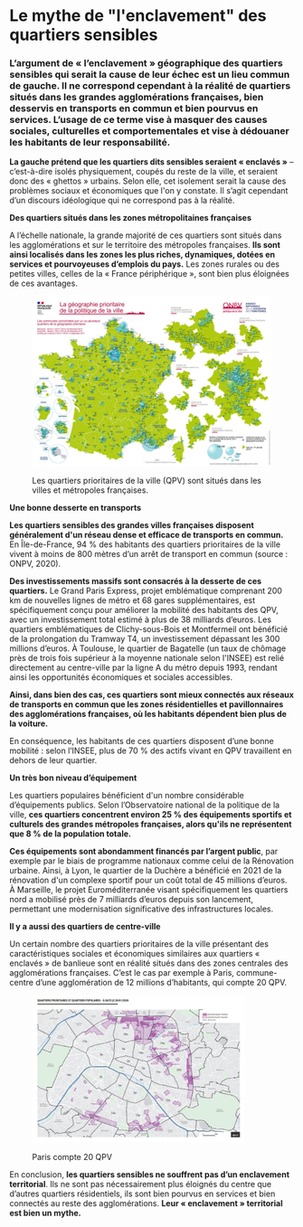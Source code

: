 # Le mythe de "l'enclavement" des quartiers sensibles

### L’argument de « l’enclavement » géographique des quartiers sensibles qui serait la cause de leur échec est un lieu commun de gauche. Il ne correspond cependant à la réalité de quartiers situés dans les grandes agglomérations françaises, bien desservis en transports en commun et bien pourvus en services. L’usage de ce terme vise à masquer des causes sociales, culturelles et comportementales et vise à dédouaner les habitants de leur responsabilité.

**La gauche prétend que les quartiers dits sensibles seraient « enclavés »** – c’est-à-dire isolés physiquement, coupés du reste de la ville, et seraient donc des « ghettos » urbains. Selon elle, cet isolement serait la cause des problèmes sociaux et économiques que l'on y constate. Il s’agit cependant d’un discours idéologique qui ne correspond pas à la réalité.



**Des quartiers situés dans les zones métropolitaines françaises**

A l’échelle nationale, la grande majorité de ces quartiers sont situés dans les agglomérations et sur le territoire des métropoles françaises. **Ils sont ainsi localisés dans les zones les plus riches, dynamiques, dotées en services et pourvoyeuses d’emplois du pays.** Les zones rurales ou des petites villes, celles de la « France périphérique », sont bien plus éloignées de ces avantages.

<figure><img src="../.gitbook/assets/image (5).png" alt="" width="563"><figcaption><p>Les quartiers prioritaires de la ville (QPV) sont situés dans les villes et métropoles françaises. </p></figcaption></figure>

**Une bonne desserte en transports**

**Les quartiers sensibles des grandes villes françaises disposent généralement d'un réseau dense et efficace de transports en commun.** En Île-de-France, 94 % des habitants des quartiers prioritaires de la ville vivent à moins de 800 mètres d’un arrêt de transport en commun (source : ONPV, 2020).

**Des investissements massifs sont consacrés à la desserte de ces quartiers.** Le Grand Paris Express, projet emblématique comprenant 200 km de nouvelles lignes de métro et 68 gares supplémentaires, est spécifiquement conçu pour améliorer la mobilité des habitants des QPV, avec un investissement total estimé à plus de 38 milliards d’euros. Les quartiers emblématiques de Clichy-sous-Bois et Montfermeil ont bénéficié de la prolongation du Tramway T4, un investissement dépassant les 300 millions d’euros. À Toulouse, le quartier de Bagatelle (un taux de chômage près de trois fois supérieur à la moyenne nationale selon l'INSEE) est relié directement au centre-ville par la ligne A du métro depuis 1993, rendant ainsi les opportunités économiques et sociales accessibles.

**Ainsi, dans bien des cas, ces quartiers sont mieux connectés aux réseaux de transports en commun que les zones résidentielles et pavillonnaires des agglomérations françaises, où les habitants dépendent bien plus de la voiture.**

En conséquence, les habitants de ces quartiers disposent d’une bonne mobilité : selon l’INSEE, plus de 70 % des actifs vivant en QPV travaillent en dehors de leur quartier.

&#x20;

**Un très bon niveau d’équipement**

Les quartiers populaires bénéficient d'un nombre considérable d’équipements publics. Selon l’Observatoire national de la politique de la ville, **ces quartiers concentrent environ 25 % des équipements sportifs et culturels des grandes métropoles françaises, alors qu'ils ne représentent que 8 % de la population totale.**

**Ces équipements sont abondamment financés par l’argent public**, par exemple par le biais de programme nationaux comme celui de la Rénovation urbaine. Ainsi, à Lyon, le quartier de la Duchère a bénéficié en 2021 de la rénovation d'un complexe sportif pour un coût total de 45 millions d’euros. À Marseille, le projet Euroméditerranée visant spécifiquement les quartiers nord a mobilisé près de 7 milliards d’euros depuis son lancement, permettant une modernisation significative des infrastructures locales.

&#x20;

**Il y a aussi des quartiers de centre-ville**

Un certain nombre des quartiers prioritaires de la ville présentant des caractéristiques sociales et économiques similaires aux quartiers « enclavés » de banlieue sont en réalité situés dans des zones centrales des agglomérations françaises. C’est le cas par exemple à Paris, commune-centre d’une agglomération de 12 millions d’habitants, qui compte 20 QPV.

<figure><img src="../.gitbook/assets/screenshot_20240315_133821.jpg" alt="" width="375"><figcaption><p>Paris compte 20 QPV</p></figcaption></figure>

En conclusion, **les quartiers sensibles ne souffrent pas d’un enclavement territorial**. Ils ne sont pas nécessairement plus éloignés du centre que d’autres quartiers résidentiels, ils sont bien pourvus en services et bien connectés au reste des agglomérations. **Leur « enclavement » territorial est bien un mythe.**
